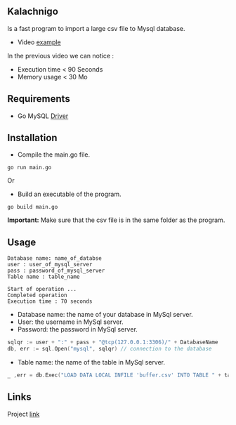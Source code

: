 ## Kalachnigo
Is a fast program to import a large csv file to Mysql database.
- Video [example](https://www.youtube.com/watch?v=GLI2g12iIqo)

In the previous video we can notice :
- Execution time < 90 Seconds
- Memory usage < 30 Mo

## Requirements
- Go MySQL [Driver](https://github.com/go-sql-driver/mysql)

## Installation
- Compile the main.go file.

```text
go run main.go
```

Or

- Build an executable of the program.

```text
go build main.go
```

**Important:** Make sure that the csv file is in the same folder as the program.

## Usage

```text
Database name: name_of_databse
user : user_of_mysql_server
pass : password_of_mysql_server
Table name : table_name

Start of operation ...
Completed operation
Execution time : 70 seconds
```

- Database name: the name of your database in MySql server.
- User: the username in MySql server.
- Password: the password in MySql server.

```go
sqlqr := user + ":" + pass + "@tcp(127.0.0.1:3306)/" + DatabaseName
db, err := sql.Open("mysql", sqlqr) // connection to the database
```

- Table name: the name of the table in MySql server.

```go
_ ,err = db.Exec("LOAD DATA LOCAL INFILE 'buffer.csv' INTO TABLE " + tableName + " FIELDS TERMINATED BY '\"'") // write in database
```
## Links

Project [link](https://drive.google.com/open?id=134GWlmF4X09SwLCEwbkT3Wnx7peD2drM)
